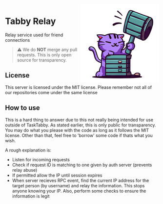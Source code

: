 <img align="right" src="/icon.png" height="256" width="256">

# Tabby Relay
Relay service used for friend connections

> ⚠️ We do **NOT** merge any pull requests. This is only open source for transparency.

## License 
This server is licensed under the MIT license. Please remember not all of our repositories come under the same license

## How to use
This is a hard thing to answer due to this not really being intended for use outside of TaskTabby. As stated earlier, this is only public for transparency. You may do what you please with the code as long as it follows the MIT license. Other than that, feel free to 'borrow' some code if thats what you wish.

A rough explanation is:

- Listen for incoming requests
- Check if request ID is matching to one given by auth server (prevents relay abuse)
- If permitted allow the IP until session expires
- When server recieves RPC event, find the current IP address for the target person (by username) and relay the information. This stops anyone knowing your IP. Also, perform some checks to ensure the information is legit
